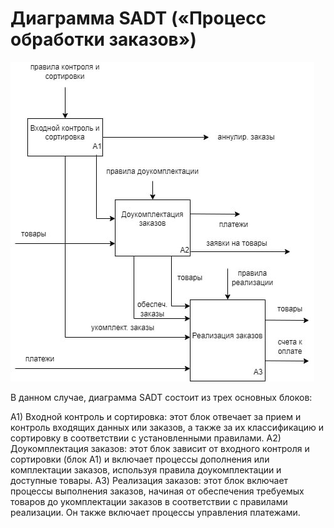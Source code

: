 # Диаграмма SADT («Процесс обработки заказов»)

![Image alt](https://github.com/refflexer75/Diagram-SADT/blob/main/2024-02-22%2004.00.09.jpg)

В данном случае, диаграмма SADT состоит из трех основных блоков:

A1) Входной контроль и сортировка: этот блок отвечает за прием и контроль входящих данных или заказов, а также за их классификацию и сортировку в соответствии с установленными правилами.
A2) Доукомплектация заказов: этот блок зависит от входного контроля и сортировки (блок A1) и включает процессы дополнения или комплектации заказов, используя правила доукомплектации и доступные товары.
A3) Реализация заказов: этот блок включает процессы выполнения заказов, начиная от обеспечения требуемых товаров до укомплектации заказов в соответствии с правилами реализации. Он также включает процессы управления платежами.


